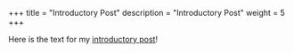 +++
title = "Introductory Post"
description = "Introductory Post"
weight = 5
+++

Here is the text for my [introductory post](blog_content/introductory/)!